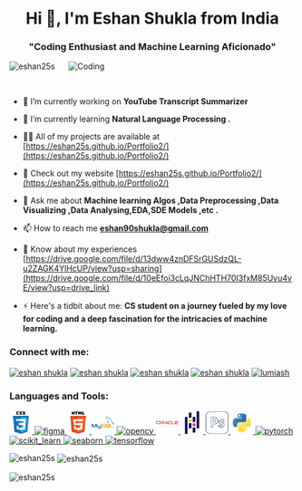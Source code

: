 <h1 align="center">Hi 👋, I'm Eshan Shukla from India</h1>
<h3 align="center">"Coding Enthusiast and Machine Learning Aficionado"</h3>
<img align="right" alt="Coding" width="400" src="https://media.tenor.com/rePDfDWO3XoAAAAd/hacking.gif">
<p align="left"> <img src="https://komarev.com/ghpvc/?username=eshan25s&label=Profile%20views&color=0e75b6&style=flat" alt="eshan25s" /> </p>

<p align="left"> <a href="https://twitter.com/" target="blank"><img src="https://img.shields.io/twitter/follow/?logo=twitter&style=for-the-badge" alt="" /></a> </p>

- 🔭 I’m currently working on **YouTube Transcript Summarizer**

- 🔰 I’m currently learning **Natural Language Processing .**

- 👨‍💻 All of my projects are available at [https://eshan25s.github.io/Portfolio2/](https://eshan25s.github.io/Portfolio2/)

- 📝 Check out my website [https://eshan25s.github.io/Portfolio2/](https://eshan25s.github.io/Portfolio2/)

- 💬 Ask me about **Machine learning Algos ,Data Preprocessing ,Data Visualizing ,Data Analysing,EDA,SDE Models ,etc .**

- 📫 How to reach me **eshan90shukla@gmail.com**

- 📄 Know about my experiences [https://drive.google.com/file/d/13dww4znDFSrGUSdzQL-u2ZAGK4YlHcUP/view?usp=sharing](https://drive.google.com/file/d/10eEfoi3cLqJNChHTH70I3fxM85Uvu4vE/view?usp=drive_link)

- ⚡ Here's a tidbit about me: **CS student on a journey fueled by my love for coding and a deep fascination for the intricacies of machine learning.**

<h3 align="left">Connect with me:</h3>
<p align="left">
<a href="https://www.linkedin.com/in/eshan-shukla-b48a8a21b/" target="_blank"><img align="center" src="https://raw.githubusercontent.com/rahuldkjain/github-profile-readme-generator/master/src/images/icons/Social/linked-in-alt.svg" alt="eshan shukla" height="30" width="40" /></a>
<a href="https://www.kaggle.com/eshanshukla" target="_blank"><img align="center" src="https://raw.githubusercontent.com/rahuldkjain/github-profile-readme-generator/master/src/images/icons/Social/kaggle.svg" alt="eshan shukla" height="30" width="40" /></a>
<a href="https://www.instagram.com/the_e_shaaan/" target="_blank"><img align="center" src="https://raw.githubusercontent.com/rahuldkjain/github-profile-readme-generator/master/src/images/icons/Social/instagram.svg" alt="eshan shukla" height="30" width="40" /></a>
<a href="https://www.hackerrank.com/1641530023AIML" target="_blank"><img align="center" src="https://raw.githubusercontent.com/rahuldkjain/github-profile-readme-generator/master/src/images/icons/Social/hackerrank.svg" alt="eshan shukla" height="30" width="40" /></a>
<a href="https://www.leetcode.com/lumiash" target="https://leetcode.com/Lumiash/"><img align="center" src="https://raw.githubusercontent.com/rahuldkjain/github-profile-readme-generator/master/src/images/icons/Social/leet-code.svg" alt="lumiash" height="30" width="40" /></a>
</p>

<h3 align="left">Languages and Tools:</h3>
<p align="left"> <a href="https://www.w3schools.com/css/" target="_blank" rel="noreferrer"> <img src="https://raw.githubusercontent.com/devicons/devicon/master/icons/css3/css3-original-wordmark.svg" alt="css3" width="40" height="40"/> </a> <a href="https://www.figma.com/" target="_blank" rel="noreferrer"> <img src="https://www.vectorlogo.zone/logos/figma/figma-icon.svg" alt="figma" width="40" height="40"/> </a> <a href="https://www.w3.org/html/" target="_blank" rel="noreferrer"> <img src="https://raw.githubusercontent.com/devicons/devicon/master/icons/html5/html5-original-wordmark.svg" alt="html5" width="40" height="40"/> </a> <a href="https://www.mysql.com/" target="_blank" rel="noreferrer"> <img src="https://raw.githubusercontent.com/devicons/devicon/master/icons/mysql/mysql-original-wordmark.svg" alt="mysql" width="40" height="40"/> </a> <a href="https://opencv.org/" target="_blank" rel="noreferrer"> <img src="https://www.vectorlogo.zone/logos/opencv/opencv-icon.svg" alt="opencv" width="40" height="40"/> </a> <a href="https://www.oracle.com/" target="_blank" rel="noreferrer"> <img src="https://raw.githubusercontent.com/devicons/devicon/master/icons/oracle/oracle-original.svg" alt="oracle" width="40" height="40"/> </a> <a href="https://pandas.pydata.org/" target="_blank" rel="noreferrer"> <img src="https://raw.githubusercontent.com/devicons/devicon/2ae2a900d2f041da66e950e4d48052658d850630/icons/pandas/pandas-original.svg" alt="pandas" width="40" height="40"/> </a> <a href="https://www.photoshop.com/en" target="_blank" rel="noreferrer"> <img src="https://raw.githubusercontent.com/devicons/devicon/master/icons/photoshop/photoshop-line.svg" alt="photoshop" width="40" height="40"/> </a> <a href="https://www.python.org" target="_blank" rel="noreferrer"> <img src="https://raw.githubusercontent.com/devicons/devicon/master/icons/python/python-original.svg" alt="python" width="40" height="40"/> </a> <a href="https://pytorch.org/" target="_blank" rel="noreferrer"> <img src="https://www.vectorlogo.zone/logos/pytorch/pytorch-icon.svg" alt="pytorch" width="40" height="40"/> </a> <a href="https://scikit-learn.org/" target="_blank" rel="noreferrer"> <img src="https://upload.wikimedia.org/wikipedia/commons/0/05/Scikit_learn_logo_small.svg" alt="scikit_learn" width="40" height="40"/> </a> <a href="https://seaborn.pydata.org/" target="_blank" rel="noreferrer"> <img src="https://seaborn.pydata.org/_images/logo-mark-lightbg.svg" alt="seaborn" width="40" height="40"/> </a> <a href="https://www.tensorflow.org" target="_blank" rel="noreferrer"> <img src="https://www.vectorlogo.zone/logos/tensorflow/tensorflow-icon.svg" alt="tensorflow" width="40" height="40"/> </a> </p>

<p><img align="left" src="https://github-readme-stats.vercel.app/api/top-langs?username=eshan25s&show_icons=true&locale=en&layout=compact" alt="eshan25s" /></p>

<p>&nbsp;<img align="center" src="https://github-readme-stats.vercel.app/api?username=eshan25s&show_icons=true&locale=en" alt="eshan25s" /></p>

<p><img align="center" src="https://github-readme-streak-stats.herokuapp.com/?user=eshan25s&" alt="eshan25s" /></p>
